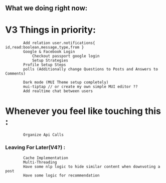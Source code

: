 ## What we doing right now:

# V3 Things in priority:
    		Add relation user.notifications{ id,read:boolean,message,type,from }
    		Google & Facebook Login
    			Checkout passport google login
    			Setup Strategies
			Profile Setup Steps
    		polls (Additionally change Questions to Posts and Answers to Comments)
			
			Dark mode (MUI Theme setup completely)
			mui-tiptap // or create my own simple MUI editor ??
			Add realtime chat between users

# Whenever you feel like touching this :
    		Organize Api Calls

### Leaving For Later(V4?) :
    		Cache Implementation
    		Multi-Threading
    		Have some nlp logic to hide similar content when downvoting a post
    		Have some logic for recommendation